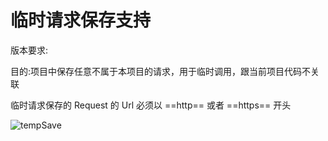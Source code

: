 ---
---

# 临时请求保存支持

版本要求: <Badge text="2022.2.1"/>

目的:项目中保存任意不属于本项目的请求，用于临时调用，跟当前项目代码不关联

临时请求保存的 Request 的 Url 必须以 ==http== 或者 ==https== 开头

![tempSave](/img/2022.2.1/tempSave.png)
